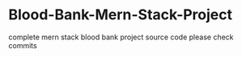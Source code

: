 # Blood-Bank-Mern-Stack-Project
complete mern stack blood bank project source code please check commits


